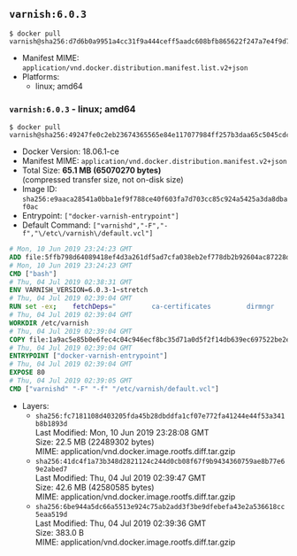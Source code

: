 ## `varnish:6.0.3`

```console
$ docker pull varnish@sha256:d7d6b0a9951a4cc31f9a444ceff5aadc608bfb865622f247a7e4f9d7a57bf92a
```

-	Manifest MIME: `application/vnd.docker.distribution.manifest.list.v2+json`
-	Platforms:
	-	linux; amd64

### `varnish:6.0.3` - linux; amd64

```console
$ docker pull varnish@sha256:49247fe0c2eb23674365565e84e117077984ff257b3daa65c5045cdce92a458d
```

-	Docker Version: 18.06.1-ce
-	Manifest MIME: `application/vnd.docker.distribution.manifest.v2+json`
-	Total Size: **65.1 MB (65070270 bytes)**  
	(compressed transfer size, not on-disk size)
-	Image ID: `sha256:e9aaca28541a0bba1ef9f788ce40f603fa7d703cc85c924a5425a3da8dbaf0ac`
-	Entrypoint: `["docker-varnish-entrypoint"]`
-	Default Command: `["varnishd","-F","-f","\/etc\/varnish\/default.vcl"]`

```dockerfile
# Mon, 10 Jun 2019 23:24:23 GMT
ADD file:5ffb798d64089418ef4d3a261df5ad7cfa038eb2ef778db2b92604ac87228d99 in / 
# Mon, 10 Jun 2019 23:24:23 GMT
CMD ["bash"]
# Thu, 04 Jul 2019 02:38:31 GMT
ENV VARNISH_VERSION=6.0.3-1~stretch
# Thu, 04 Jul 2019 02:39:04 GMT
RUN set -ex; 	fetchDeps=" 		ca-certificates 		dirmngr 		gnupg 	"; 	apt-get update; 	apt-get install -y --no-install-recommends apt-transport-https $fetchDeps; 	key=48D81A24CB0456F5D59431D94CFCFD6BA750EDCD; 	export GNUPGHOME="$(mktemp -d)"; 	gpg --batch --keyserver http://ha.pool.sks-keyservers.net/ --recv-keys $key; 	gpg --batch --export export $key > /etc/apt/trusted.gpg.d/varnish.gpg; 	gpgconf --kill all; 	rm -rf $GNUPGHOME; 	echo deb https://packagecloud.io/varnishcache/varnish60lts/debian/ stretch main > /etc/apt/sources.list.d/varnish.list; 	apt-get update; 	apt-get install -y --no-install-recommends varnish=$VARNISH_VERSION; 	apt-get purge -y --auto-remove -o APT::AutoRemove::RecommendsImportant=false $fetchDeps; 	rm -rf /var/lib/apt/lists/*
# Thu, 04 Jul 2019 02:39:04 GMT
WORKDIR /etc/varnish
# Thu, 04 Jul 2019 02:39:04 GMT
COPY file:1a9ac5e85b0e6fec4c04c946ecf8bc35d71a0d5f2f14db639ec697522be2eece in /usr/local/bin/ 
# Thu, 04 Jul 2019 02:39:04 GMT
ENTRYPOINT ["docker-varnish-entrypoint"]
# Thu, 04 Jul 2019 02:39:04 GMT
EXPOSE 80
# Thu, 04 Jul 2019 02:39:05 GMT
CMD ["varnishd" "-F" "-f" "/etc/varnish/default.vcl"]
```

-	Layers:
	-	`sha256:fc7181108d403205fda45b28dbddfa1cf07e772fa41244e44f53a341b8b1893d`  
		Last Modified: Mon, 10 Jun 2019 23:28:08 GMT  
		Size: 22.5 MB (22489302 bytes)  
		MIME: application/vnd.docker.image.rootfs.diff.tar.gzip
	-	`sha256:41dc4f1a73b348d2821124c244d0cb08f67f9b9434360759ae8b77e69e2abed7`  
		Last Modified: Thu, 04 Jul 2019 02:39:47 GMT  
		Size: 42.6 MB (42580585 bytes)  
		MIME: application/vnd.docker.image.rootfs.diff.tar.gzip
	-	`sha256:6be944a5dc66a5513e924c75ab2add3f3be9dfebefa43e2a536618cc5eaa519d`  
		Last Modified: Thu, 04 Jul 2019 02:39:36 GMT  
		Size: 383.0 B  
		MIME: application/vnd.docker.image.rootfs.diff.tar.gzip

